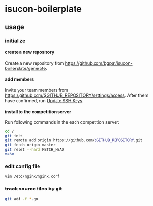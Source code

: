 # isucon-boilerplate

## usage

### initialize

#### create a new repository

Create a new repository from https://github.com/bgpat/isucon-boilerplate/generate.

#### add members

Invite your team members from https://github.com/$GITHUB_REPOSITORY/settings/access.
After them have confirmed, run [Update SSH Keys](https://github.com/$GITHUB_REPOSITORY/actions?query=workflow%3A%22Update+SSH+Keys%22).

#### install to the competition server

Run following commands in the each competition server:

```bash
cd /
git init
git remote add origin https://github.com/$GITHUB_REPOSITORY.git
git fetch origin master
git reset --hard FETCH_HEAD
make
```

### edit config file

```bash
vim /etc/nginx/nginx.conf
```

### track source files by git

```bash
git add -f *.go
```
